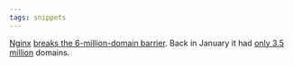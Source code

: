 ```yaml
---
tags: snippets
---
```


[Nginx](/wiki/Nginx) [breaks the 6-million-domain barrier](http://survey.netcraft.com/Reports/200904/). Back in January it had [only 3.5 million](http://survey.netcraft.com/Reports/200901/) domains.
